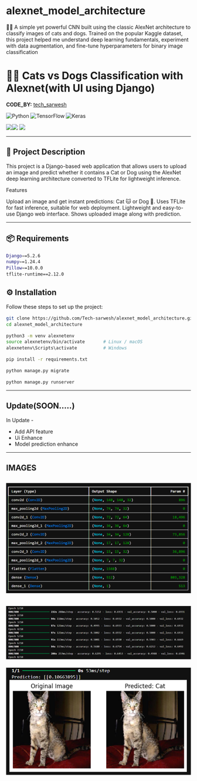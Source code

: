 # alexnet_model_architecture
🐶🐱 A simple yet powerful CNN built using the classic AlexNet architecture to classify images of cats and dogs. Trained on the popular Kaggle dataset, this project helped me understand deep learning fundamentals, experiment with data augmentation, and fine-tune hyperparameters for binary image classification

# 🐶🐱 Cats vs Dogs Classification with Alexnet(with UI using Django)  

**CODE_BY:** [tech_sarwesh](https://github.com/tech-sarwesh)  

![Python](https://img.shields.io/badge/Python-3.8%2B-blue?style=for-the-badge&logo=python&logoColor=white)
![TensorFlow](https://img.shields.io/badge/TensorFlow-2.x-orange?style=for-the-badge&logo=tensorflow&logoColor=white)
![Keras](https://img.shields.io/badge/Keras-Deep%20Learning-red?style=for-the-badge&logo=keras&logoColor=white)

<img src="https://user-images.githubusercontent.com/74038190/212257472-08e52665-c503-4bd9-aa20-f5a4dae769b5.gif" width="100"><img src="https://user-images.githubusercontent.com/74038190/212257468-1e9a91f1-b626-4baa-b15d-5c385dfa7ed2.gif" width="100">
<img src="https://user-images.githubusercontent.com/74038190/212257465-7ce8d493-cac5-494e-982a-5a9deb852c4b.gif" width="100">


---

## 📖 Project Description  
This project is a Django-based web application that allows users to upload an image and predict whether it contains a Cat or Dog using the AlexNet deep learning architecture converted to TFLite for lightweight inference.  

Features

Upload an image and get instant predictions: Cat 🐱 or Dog 🐶.
Uses TFLite for fast inference, suitable for web deployment.
Lightweight and easy-to-use Django web interface.
Shows uploaded image along with prediction.

---

## 📦 Requirements  

```bash
Django==5.2.6
numpy==1.24.4
Pillow==10.0.0
tflite-runtime==2.12.0
```

## ⚙️ Installation

Follow these steps to set up the project:
```bash
git clone https://github.com/Tech-sarwesh/alexnet_model_architecture.git
cd alexnet_model_architecture
```
```bash
python3 -m venv alexnetenv
source alexnetenv/bin/activate       # Linux / macOS
alexnetenv\Scripts\activate          # Windows
```
```bash
pip install -r requirements.txt
```
```bash
python manage.py migrate
```
```bash
python manage.py runserver
```
---
## Update(SOON.....)

In Update - 
- Add API feature
- Ui Enhance
- Model prediction enhance

---

## IMAGES

![SCR-1](https://github.com/Tech-sarwesh/CNN-model-Dog-vs-Cat/blob/main/Screenshot%202025-09-14%20103706.png)
--
![SCR-1](https://github.com/Tech-sarwesh/CNN-model-Dog-vs-Cat/blob/main/Screenshot%202025-09-14%20103752.png)
--
![SCR-1](https://github.com/Tech-sarwesh/CNN-model-Dog-vs-Cat/blob/main/Screenshot%202025-09-14%20103826.png)
